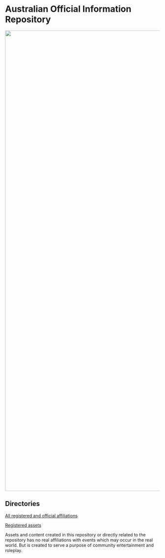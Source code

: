 # Australian Official Information Repository


<img src="https://cloud.githubusercontent.com/assets/18582414/25780387/1d938412-331f-11e7-9c7f-10bb15e43446.jpg" width="1500">

Directories
----------

[All registered and official affiliations](https://github.com/EXYZED/AustralianPublicRepository/blob/Assets/AllGroups.md)

[Registered assets](https://github.com/EXYZED/AustralianPublicRepository/blob/Assets/RegisteredForms.md)











































Assets and content created in this repository or directly related to the repository has no real affiliations with events which may occur in the real world. But is created to serve a purpose of community entertainment and roleplay.
